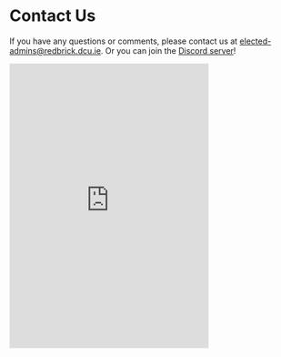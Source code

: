 # Contact Us

If you have any questions or comments, please contact us at [elected-admins@redbrick.dcu.ie](mailto:elected-admins@redbrick.dcu.ie). Or you can join the [Discord server](https://discord.gg/MttnTq9UyK)!

<iframe src="https://discord.com/widget?id=568403963595063307&theme=dark" width="350" height="500" allowtransparency="true" frameborder="0" sandbox="allow-popups allow-popups-to-escape-sandbox allow-same-origin allow-scripts"></iframe>
